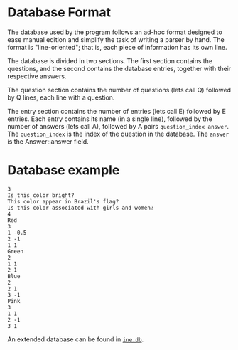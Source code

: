 Database Format
===============

The database used by the program follows an ad-hoc format designed to ease
manual edition and simplify the task of writing a parser by hand.
The format is "line-oriented"; that is, each piece of information
has its own line.

The database is divided in two sections.
The first section contains the questions,
and the second contains the database entries,
together with their respective answers.

The question section contains the number of questions
(lets call Q)
followed by Q lines, each line with a question.

The entry section contains the number of entries
(lets call E)
followed by E entries.
Each entry contains its name (in a single line),
followed by the number of answers
(lets call A),
followed by A pairs `question_index answer`.
The `question_index` is the index of the question in the database.
The `answer` is the Answer::answer field.


Database example
================

    3
    Is this color bright?
    This color appear in Brazil's flag?
    Is this color associated with girls and women?
    4
    Red
    3
    1 -0.5
    2 -1
    1 1
    Green
    2
    1 1
    2 1
    Blue
    2
    2 1
    3 -1
    Pink
    3
    1 1
    2 -1
    3 1

An extended database can be found in [`ine.db`](ine.db).
